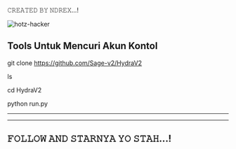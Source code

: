 𝙲𝚁𝙴𝙰𝚃𝙴𝙳 𝙱𝚈 𝙽𝙳𝚁𝙴𝚇...! 

![hotz-hacker](https://user-images.githubusercontent.com/122218278/211880956-6a1214fa-f1d2-416f-8bfb-59d7eabc35da.gif)


Tools Untuk Mencuri Akun Kontol
-------------------------
git clone https://github.com/Sage-v2/HydraV2

ls

cd HydraV2

python run.py


----------------------------------------



------------------------------
𝙵𝙾𝙻𝙻𝙾𝚆 𝙰𝙽𝙳 𝚂𝚃𝙰𝚁𝙽𝚈𝙰 𝚈𝙾 𝚂𝚃𝙰𝙷...!
------------------------------ 
